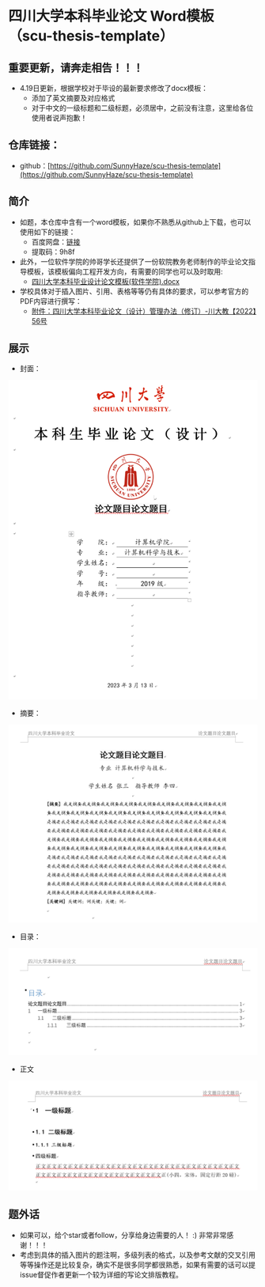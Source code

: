 # 四川大学本科毕业论文 Word模板（scu-thesis-template）

## 重要更新，请奔走相告！！！
- 4.19日更新，根据学校对于毕设的最新要求修改了docx模板：
  - 添加了英文摘要及对应格式
  - 对于中文的一级标题和二级标题，必须居中，之前没有注意，这里给各位使用者说声抱歉！
## 仓库链接：
- github：[https://github.com/SunnyHaze/scu-thesis-template](https://github.com/SunnyHaze/scu-thesis-template) 
## 简介 
- 如题，本仓库中含有一个word模板，如果你不熟悉从github上下载，也可以使用如下的链接：
  - 百度网盘：[链接](https://pan.baidu.com/s/1D1475ahiXUfH4FWmtvh66Q)
  - 提取码：9h8f
- 此外，一位软件学院的帅哥学长还提供了一份软院教务老师制作的毕业论文指导模板，该模板偏向工程开发方向，有需要的同学也可以及时取用:
  - [四川大学本科毕业设计论文模板(软件学院).docx](四川大学本科毕业设计论文模板(软件学院).docx)
- 学校具体对于插入图片、引用、表格等等仍有具体的要求，可以参考官方的PDF内容进行撰写：
  - [附件：四川大学本科毕业论文（设计）管理办法（修订）-川大教【2022】56号](https://cs.scu.edu.cn/system/_content/download.jsp?urltype=news.DownloadAttachUrl&owner=1447926190&wbfileid=12054134)

## 展示
- 封面：
  
![](images/封面截图.png)

- 摘要：

![](images/摘要.png)

- 目录：

![](images/目录.png)

- 正文

![](images/正文.png)

## 题外话
- 如果可以，给个star或者follow，分享给身边需要的人！ :) 非常非常感谢！！！
- 考虑到具体的插入图片的题注啊，多级列表的格式，以及参考文献的交叉引用等等操作还是比较复杂，确实不是很多同学都很熟悉，如果有需要的话可以提issue督促作者更新一个较为详细的写论文排版教程。
